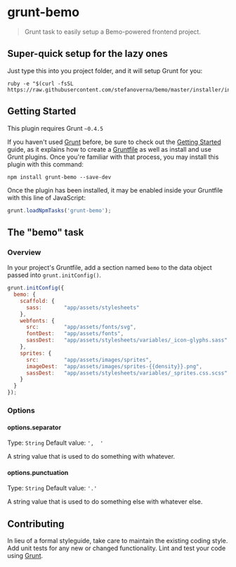 # grunt-bemo

> Grunt task to easily setup a Bemo-powered frontend project.

## Super-quick setup for the lazy ones

Just type this into you project folder, and it will setup Grunt for you:

```
ruby -e "$(curl -fsSL https://raw.githubusercontent.com/stefanoverna/bemo/master/installer/install)"
```

## Getting Started
This plugin requires Grunt `~0.4.5`

If you haven't used [Grunt](http://gruntjs.com/) before, be sure to check out the [Getting Started](http://gruntjs.com/getting-started) guide, as it explains how to create a [Gruntfile](http://gruntjs.com/sample-gruntfile) as well as install and use Grunt plugins. Once you're familiar with that process, you may install this plugin with this command:

```shell
npm install grunt-bemo --save-dev
```

Once the plugin has been installed, it may be enabled inside your Gruntfile with this line of JavaScript:

```js
grunt.loadNpmTasks('grunt-bemo');
```

## The "bemo" task

### Overview
In your project's Gruntfile, add a section named `bemo` to the data object passed into `grunt.initConfig()`.

```js
grunt.initConfig({
  bemo: {
    scaffold: {
      sass:       "app/assets/stylesheets"
    },
    webfonts: {
      src:        "app/assets/fonts/svg",
      fontDest:   "app/assets/fonts",
      sassDest:   "app/assets/stylesheets/variables/_icon-glyphs.sass"
    },
    sprites: {
      src:        "app/assets/images/sprites",
      imageDest:  "app/assets/images/sprites-{{density}}.png",
      sassDest:   "app/assets/stylesheets/variables/_sprites.css.scss"
    }
  }
});
```

### Options

#### options.separator
Type: `String`
Default value: `',  '`

A string value that is used to do something with whatever.

#### options.punctuation
Type: `String`
Default value: `'.'`

A string value that is used to do something else with whatever else.

## Contributing
In lieu of a formal styleguide, take care to maintain the existing coding style. Add unit tests for any new or changed functionality. Lint and test your code using [Grunt](http://gruntjs.com/).

